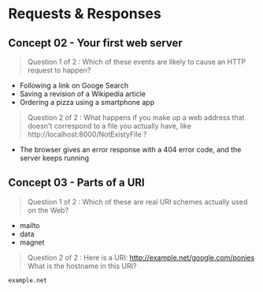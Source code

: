 # Requests & Responses

## Concept 02 - Your first web server

> Question 1 of 2 : Which of these events are likely to cause an HTTP request to happen?

- Following a link on Googe Search
- Saving a revision of a Wikipedia article
- Ordering a pizza using a smartphone app

> Question 2 of 2 : What happens if you make up a web address that doesn't correspond to a file you actually have, like http://localhost:8000/NotExistyFile ?

- The browser gives an error response with a 404 error code, and the server keeps running

## Concept 03 - Parts of a URI

> Question 1 of 2 : Which of these are real URI schemes actually used on the Web?

- mailto
- data
- magnet

> Question 2 of 2 : Here is a URI: http://example.net/google.com/ponies
What is the hostname in this URI?

`example.net`


